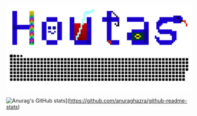 
<div align="center">
<img hight="300" width="700" align="center" src="https://github.com/RainHoutas/RainHoutas/blob/master/mylogo（web）.png">
</div>
<picture>
  <source media="(prefers-color-scheme: dark)" srcset="https://github.com/RainHoutas/RainHoutas/blob/output/github-contribution-grid-snake-dark.svg" />
  <source media="(prefers-color-scheme: light)" srcset="https://github.com/RainHoutas/RainHoutas/blob/output/github-contribution-grid-snake.svg" />
  <img alt="github-snake" src="https://github.com/RainHoutas/RainHoutas/blob/output/github-contribution-grid-snake.svg" />
</picture>

![Anurag's GitHub stats](https://github-readme-stats.vercel.app/api?username=RainHoutas&show_icons=true&theme=synthwave)](https://github.com/anuraghazra/github-readme-stats)
